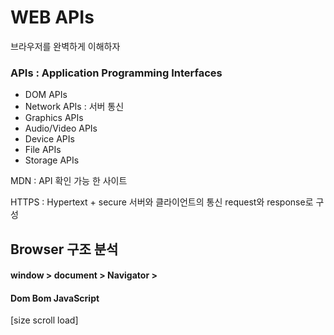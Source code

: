 # WEB APIs 
브라우저를 완벽하게 이해하자

### APIs : Application Programming Interfaces

- DOM APIs
- Network APIs : 서버 통신
- Graphics APIs
- Audio/Video APIs 
- Device APIs
- File APIs
- Storage APIs

MDN : API 확인 가능 한 사이트 

HTTPS : Hypertext + secure
서버와 클라이언트의 통신 request와 response로 구성 

## Browser 구조 분석

#### window > document > Navigator > 

#### Dom Bom JavaScript

[size scroll load]

